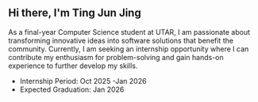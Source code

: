 ## Hi there, I'm Ting Jun Jing

As a final-year Computer Science student at UTAR, I am passionate about
transforming innovative ideas into software solutions that benefit the
community. Currently, I am
seeking an internship opportunity where I can contribute my enthusiasm for
problem-solving and gain hands-on experience to further develop my skills.

- Internship Period: Oct 2025 -Jan 2026
- Expected Graduation: Jan 2026
